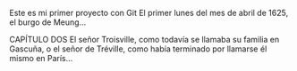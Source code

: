Este es mi primer proyecto con Git
El primer lunes del mes de abril de 1625, el burgo de Meung...

CAPÍTULO DOS
El señor Troisville, como todavía se llamaba su familia en Gascuña, o el señor de Tréville, como había terminado por llamarse él mismo en París...